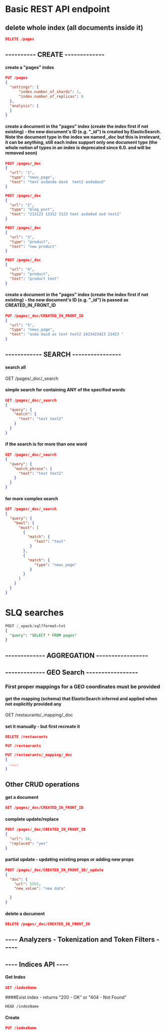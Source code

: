 # Basic REST API endpoint

## delete whole index (all documents inside it)
```json
DELETE /pages
```

## ---------- CREATE -------------

#### create a "pages" index
```json
PUT /pages
{
  "settings": {
      "index.number_of_shards": 1,
      "index.number_of_replicas": 0
  },
  "analysis": {
  }
}
```

#### create a document in the "pages" index (create the index first if not existing) - the new document's ID (e.g. "_id") is created by ElasticSearch. Note the document type in the index we named *_doc* but this is irrelevant, it can be anything, still each index support only one document type (the whole notion of types in an index is deprecated since 6.0. and will be removed soon)
```json
POST /pages/_doc
{
  "url": "1",
  "type": "news_page",
  "text": "text asdasda dasd  text2 asdadasd"
}
```

```json
POST /pages/_doc
{
  "url": "2",
  "type": "blog_post",
  "text": "213123 12312 3123 text asdadad asd text2"
}
```

```json
POST /pages/_doc
{
  "url": "3",
  "type": "product",
  "text": "new product"
}
```

```json
POST /pages/_doc
{
  "url": "4",
  "type": "product",
  "text": "product text"
}
```

#### create a document in the "pages" index (create the index first if not existing) - the new document's ID (e.g. "_id") is passed as CREATED_IN_FRONT_ID

```json
PUT /pages/_doc/CREATED_IN_FRONT_ID
{
  "url": "5",
  "type": "news_page",
  "text": "asda dasd as text text2 2423423423 23423 "
}
```

## ------------ SEARCH ----------------

#### search all
GET /pages/_doc/_search


#### simple search for containing ANY of the specified words
```json
GET /pages/_doc/_search
{
  "query": {
    "match": {
      "text": "text text2"
    }
  }
}
```

#### if the search is for more than one word
```json
GET /pages/_doc/_search
{
  "query": {
    "match_phrase": {
      "text": "text text2"
    }
  }
}
```

#### for more complex search
```json
GET /pages/_doc/_search
{
  "query": {
    "bool": {
      "must": [
        {
          "match": {
             "text": "text"
           }
        },
        {
          "match": {
             "type": "news_page"
           }
        }
      ]
    }
  }
}
```


# SLQ searches
```sql
POST /_xpack/sql?format=txt
{
  "query": "SELECT * FROM pages"
}
```


## ------------- AGGREGATION  -----------------


## ------------- GEO Search  -----------------

### First  proper mappings for a GEO coordinates must be provided

#### get the mapping (schema) that ElasticSearch inferred and applied when not explicitly provided any
GET /restaurants/_mapping/_doc

#### set it manually - but first recreate it
```json
DELETE /restaurants
```
```json
PUT /restaurants
```
```json
PUT /restaurants/_mapping/_doc
{
  ....
}
```

## Other CRUD operations

#### get a document
```json
GET /pages/_doc/CREATED_IN_FRONT_ID
```

#### complete update/replace
```json
POST /pages/_doc/CREATED_IN_FRONT_ID
{
  "url": 56,
  "replaced": "yes"
}
```

#### partial update - updating existing props or adding new props
```json
POST /pages/_doc/CREATED_IN_FRONT_ID/_update
{
  "doc": {
    "url": 5555,
    "new_value": "new data"

  }
}
```

#### delete a document
```json
DELETE /pages/_doc/CREATED_IN_FRONT_ID
```

## ---- Analyzers - Tokenization and Token Filters -----


## ---- Indices API ----

#### Get Index

```json
GET /indexName
```

####Exist index - returns "200 - OK" or "404 - Not Found"
```string
HEAD /indexName
```

#### Create
```json
PUT /indexName
```
